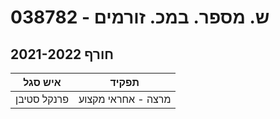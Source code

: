 # 038782 - ש. מספר. במכ. זורמים

## חורף 2021-2022

| איש סגל | תפקיד |
| ---- | ---- |
| פרנקל סטיבן | מרצה - אחראי מקצוע |

